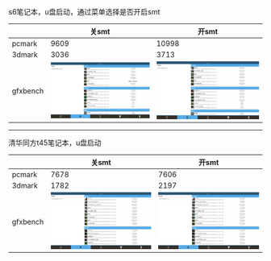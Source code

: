 
s6笔记本，u盘启动，通过菜单选择是否开启smt

||关smt|开smt|
|-----|-----|-----|
|pcmark|9609|10998|
|3dmark|3036|3713|
|gfxbench|![](../picture/s6_nosmt_gfx1.png)|![](../picture/s6_smt_gfx1.png)|

***

清华同方t45笔记本，u盘启动

||关smt|开smt|
|-----|-----|-----|
|pcmark|7678|7606|
|3dmark|1782|2197|
|gfxbench|![](../picture/pc01_nosmt_gfx1.png)|![](../picture/pc01_havesmt_gfx1.png)|
